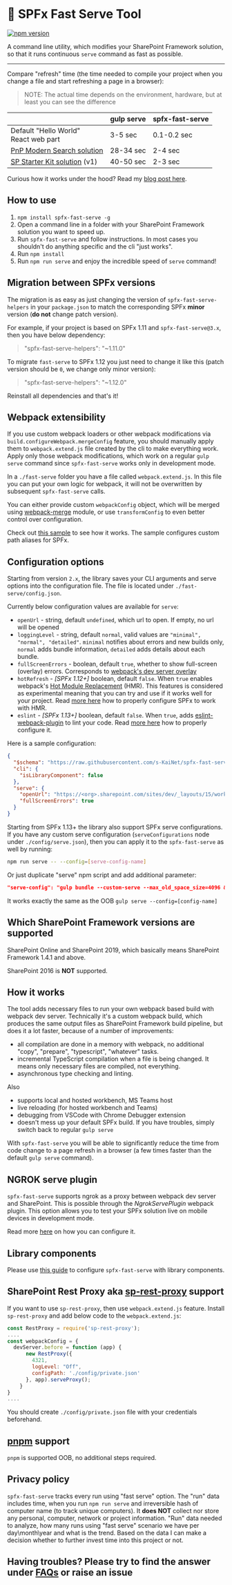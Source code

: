 # :rocket: SPFx Fast Serve Tool  

[![npm version](https://badge.fury.io/js/spfx-fast-serve.svg)](https://badge.fury.io/js/spfx-fast-serve)

A command line utility, which modifies your SharePoint Framework solution, so that it runs continuous `serve` command as fast as possible.

---

Compare "refresh" time (the time needed to compile your project when you change a file and start refreshing a page in a browser):
> NOTE: The actual time depends on the environment, hardware, but at least you can see the difference

|                                                                                     | gulp serve | spfx-fast-serve |
| ----------------------------------------------------------------------------------- | ---------- | --------------- |
| Default "Hello World" <br> React web part                                           | 3-5 sec    | 0.1-0.2 sec     |
| [PnP Modern Search solution](https://github.com/microsoft-search/pnp-modern-search) | 28-34 sec  | 2-4 sec         |
| [SP Starter Kit solution](https://github.com/SharePoint/sp-starter-kit) (v1)        | 40-50 sec  | 2-3 sec         |

Curious how it works under the hood? Read my [blog post here](https://spblog.net/post/2020/03/24/spfx-overclockers-or-how-significantly-speed-up-the-gulp-serve-command).

## How to use

1. `npm install spfx-fast-serve -g`
2. Open a command line in a folder with your SharePoint Framework solution you want to speed up.
3. Run `spfx-fast-serve` and follow instructions. In most cases you shouldn't do anything specific and the cli "just works".
4. Run `npm install`
5. Run `npm run serve` and enjoy the incredible speed of `serve` command!

## Migration between SPFx versions

The migration is as easy as just changing the version of `spfx-fast-serve-helpers` in your `package.json` to match the corresponding SPFx **minor** version (**do not** change patch version).

For example, if your project is based on SPFx 1.11 and `spfx-fast-serve@3.x`, then you have below dependency:
 > "spfx-fast-serve-helpers": "~1.11.0"

 To migrate `fast-serve` to SPFx 1.12 you just need to change it like this (patch version should be `0`, we change only minor version):
> "spfx-fast-serve-helpers": "~1.12.0"

Reinstall all dependencies and that's it!

## Webpack extensibility

If you use custom webpack loaders or other webpack modifications via `build.configureWebpack.mergeConfig` feature, you should manually apply them to `webpack.extend.js` file created by the cli to make everything work. Apply only those webpack modifications, which work on a regular `gulp serve` command since `spfx-fast-serve` works only in development mode.  

In a `./fast-serve` folder you have a file called `webpack.extend.js`. In this file you can put your own logic for webpack, it will not be overwritten by subsequent `spfx-fast-serve` calls.

You can either provide custom `webpackConfig` object, which will be merged using [webpack-merge](https://github.com/survivejs/webpack-merge) module, or use `transformConfig` to even better control over configuration.

Check out [this sample](https://github.com/s-KaiNet/spfx-fast-serve/blob/master/samples/advanced/fast-serve/webpack.extend.js) to see how it works. The sample configures custom path aliases for SPFx.

## Configuration options

Starting from version `2.x`, the library saves your CLI arguments and serve options into the configuration file. The file is located under `./fast-serve/config.json`.

Currently below configuration values are available for `serve`:

- `openUrl` - string, default `undefined`, which url to open. If empty, no url will be opened
- `loggingLevel` - string, default `normal`, valid values are `"minimal", "normal", "detailed"`. `minimal` notifies about errors and new builds only, `normal` adds bundle information, `detailed` adds details about each bundle.
- `fullScreenErrors` - boolean, default `true`, whether to show full-screen (overlay) errors. Corresponds to [webpack's dev server overlay](https://webpack.js.org/configuration/dev-server/#devserveroverlay)
- `hotRefresh` - *[SPFx 1.12+]* boolean, default `false`. When `true` enables webpack's [Hot Module Replacement](https://webpack.js.org/concepts/hot-module-replacement/) (HMR). This features is considered as experimental meaning that you can try and use  if it works well for your project. Read [more here](/docs/HMR.md) how to properly configure SPFx to work with HMR.
- `eslint` - *[SPFx 1.13+]* boolean, default `false`. When `true`, adds [eslint-webpack-plugin](https://github.com/webpack-contrib/eslint-webpack-plugin) to lint your code. Read [more here](/docs/ESLint.md) how to properly configure it.

Here is a sample configuration:

```json
{
  "$schema": "https://raw.githubusercontent.com/s-KaiNet/spfx-fast-serve/master/schema/config.latest.schema.json",
  "cli": {
    "isLibraryComponent": false
  },
  "serve": {
    "openUrl": "https://<org>.sharepoint.com/sites/dev/_layouts/15/workbench.aspx",
    "fullScreenErrors": true
  }
}

```

Starting from SPFx 1.13+ the library also support SPFx serve configurations. If you have any custom serve configuration (`serveConfigurations` node under `./config/serve.json`), then you can apply it to the `spfx-fast-serve` as well by running:

```bash
npm run serve -- --config=[serve-config-name]
```

Or just duplicate "serve" npm script and add additional parameter:

```json
"serve-config": "gulp bundle --custom-serve --max_old_space_size=4096 && fast-serve --config=[serve-config-name]"
```

It works exactly the same as the OOB `gulp serve --config=[config-name]`

## Which SharePoint Framework versions are supported

SharePoint Online and SharePoint 2019, which basically means SharePoint Framework 1.4.1 and above.

SharePoint 2016 is **NOT** supported.

## How it works

The tool adds necessary files to run your own webpack based build with webpack dev server. Technically it's a custom webpack build, which produces the same output files as SharePoint Framework build pipeline, but does it a lot faster, because of a number of improvements:

- all compilation are done in a memory with webpack, no additional "copy", "prepare", "typescript", "whatever" tasks.
- incremental TypeScript compilation when a file is being changed. It means only necessary files are compiled, not everything.
- asynchronous type checking and linting.

Also

- supports local and hosted workbench, MS Teams host
- live reloading (for hosted workbench and Teams)
- debugging from VSCode with Chrome Debugger extension
- doesn't mess up your default SPFx build. If you have troubles, simply switch back to regular `gulp serve`

With `spfx-fast-serve` you will be able to significantly reduce the time from code change to a page refresh in a browser (a few times faster than the default `gulp serve` command).

## NGROK serve plugin

`spfx-fast-serve` supports ngrok as a proxy between webpack dev server and SharePoint. This is possible through the *NgrokServePlugin* webpack plugin. This option allows you to test your SPFx solution live on mobile devices in development mode.

Read more [here](/docs/NgrokServe.md) on how you can configure it.

## Library components

Please use [this guide](/docs/LibraryComponents.md) to configure `spfx-fast-serve` with library components.

## SharePoint Rest Proxy aka [sp-rest-proxy](https://github.com/koltyakov/sp-rest-proxy) support

If you want to use `sp-rest-proxy`, then use `webpack.extend.js` feature. Install `sp-rest-proxy` and add below code to the `webpack.extend.js`:

```javascript
const RestProxy = require('sp-rest-proxy');
....
const webpackConfig = {
  devServer.before = function (app) {
      new RestProxy({
        4321,
        logLevel: "Off",
        configPath: './config/private.json'
      }, app).serveProxy();
    }
}
....
```

You should create `./config/private.json` file with your credentials beforehand.

## [pnpm](https://pnpm.js.org/) support

`pnpm` is supported OOB, no additional steps required.

## Privacy policy

`spfx-fast-serve` tracks every run using "fast serve" option. The "run" data includes time, when you run `npm run serve` and irreversible hash of computer name (to track unique computers). It **does NOT** collect nor store any personal, computer, network or project information. "Run" data needed to analyze, how many runs using "fast serve" scenario we have per day\month\year and what is the trend. Based on the data I can make a decision whether to further invest time into this project or not.

## Having troubles? Please try to find the answer under [FAQs](/docs/FAQ.md) or raise an issue
